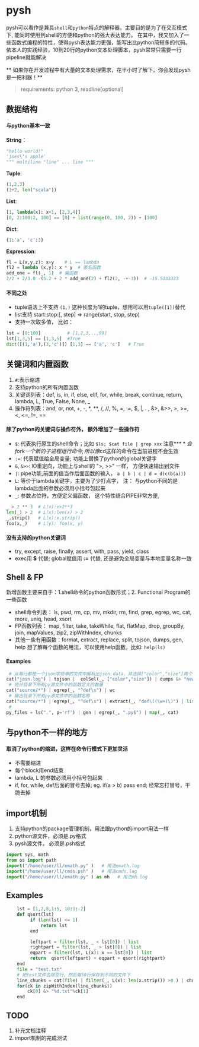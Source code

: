 # pysh

pysh可以看作是兼具`shell`和`python`特点的解释器。主要目的是为了在交互模式下, 能同时使用到shell的方便和python的强大表达能力。
在其中，我又加入了一些函数式编程的特性，使得pysh表达能力更强，能写出比python简短多的代码。 
依本人的实践经验，10到20行的python文本处理脚本，pysh常常只需要一行pipeline就能解决

** 如果你在开发过程中有大量的文本处理需求，花半小时了解下，你会发现pysh是一把利器！**

> requirements: python 3,  readline[optional]

## 数据结构

#### 与python基本一致

**String**： 
```python
"hello world!" 
'joes\'s apple' 
""" multiline "line" ... line """
```
**Tuple**:   
```python
(1,2,3) 
(1+2, len("scala"))
```
**List**:    
```python
[1, lambda(x): x+1, [2,3,4]] 
[0, 2:100:2, 100] == [0] + list(range(0, 100, 2)) + [100] 
```
**Dict**:
```python
{1:'a', 'c':3}
```
**Expression**:
```python
fl = L(x,y,z): x+y    # L == lambda
fl2 = lambda (x,y): x * y  # 匿名函数
add_one = fl(_, 1)  # 偏函数
2/2 + 2/3.0 -(5.2 + 2 * add_one(2) + fl2(2, -+-3))  # -15.5333333
```

#### 不同之处

- tuple语法上不支持 `(1,)` 这种长度为1的tuple，想用可以用`tuple([1])`替代
- list支持 start:stop:[, step] => range(start, stop, step)
- 支持一次取多值， 比如：
```python
lst = [0:100]          # [1,2,3,..,99]
lst[1,3,5] == [1,3,5]  #True
dict([(1,'a'),(3,'c')]) [1,3] == ['a', 'c']   # True
```


## 关键词和内置函数

1.  `#`:表示缩进
2.  支持python的所有内置函数
3.  关键词列表：def, is, in, if, else, elif, for, while, break, continue, return, lambda, L, True, False, None, _
4.  操作符列表：and, or, not, +, -, *, **, /, //, %, =, :=, $, |, . , &>, &>>, >, >=, <, <=, !=, ==  

#### 除了python的关键词与操作符外， 额外增加了一些操作符

- `$`: 代表执行原生的shell命令；比如 `$ls; $cat file | grep xxx`  注意**$** 会fork一个新的子进程运行命令; 所以像$cd这样的命令在当前进程不会生效
- `:=`: 代表赋值给全局变量; 功能上替换了python的global关键字
- `&`, `&>>`:  IO重定向，功能上与shell的 ">, >>" 一样， 方便快速输出到文件
- `|`: pipe功能,前面的值当作后面函数的输入， `a | b | c | d = d(c(b(a)))`
- `L`: 等价于lambda关键字，主要为了少打点字， 注： 与python不同的是lambda后面的参数必须用小括号包起来
- `_`: 参数占位符，方便定义偏函数， 这个特性结合PIPE非常方便, 

```python
_ > 2 ** 3  # L(x):x>2**3
len(_) > 2  # L(x):len(x) > 2
_.strip()   # L(x):x.strip()
foo(x,_)    # L(y): foo(x, y)
```

#### 没有支持的python关键词

- try, except, raise, finally, assert, with, pass, yield, class
- exec用 **$** 代替; global赋值用 **:=** 代替, 还是避免全局变量与本地变量名称一致


## Shell & FP

新增函数主要来自于：1.shell命令的python函数形式；2. Functional Program的一些函数

- shell命令列表： ls, pwd, rm, cp, mv, mkdir, rm, find, grep, egrep, wc, cat, more, uniq, head, xsort
- FP函数列表： map, filter, take, takeWhile, flat, flatMap, drop, groupBy, join, mapValues, zip2, zipWithIndex, chunks
- 其他一些有用函数：format, extract, replace, split, tojson, dumps, gen, help
想了解每个函数的用法，可以使用help函数，比如: `help(ls)`

#### Examples

```python
 # 从每行都是一个json字符串的文件中解析出json data，并选择["color","size"]两个字段，重新写入新的文件
cat("josn.log") | tojson |  colSel(_, ["color","size"]) | dumps &> "new_json.log"
 # 统计目录下所有py源文件中的函数定义的数量
cat("source/*") | egrep(_, "^def\s") | wc 
 # 输出目录下所有py源文件中的函数名称
cat("source/*") | egrep(_, "^def\s") | extract(_, "def\((\w+)\)") | list
 # 
py_files = ls(".", p='rf') | gen | egrep(_, ".py$") | map(_, cat) 
```

## 与python不一样的地方

#### 取消了python的缩进，这样在命令行模式下更加灵活

- 不需要缩进
- 每个block用end结束
- lambda, L 的参数必须用小括号包起来
- if, for, while, def后面的冒号去掉;  eg. if(a > b) pass end;  经常忘打冒号，干脆去掉 

## import机制

1.  支持python的package管理机制，用法跟python的import用法一样
2.  python源文件，必须是.py格式
3.  pysh源文件， 必须是.psh格式

```python
import sys, math
from os import path
import("/home/user/ll/emath.py" )   # 用法emath.log  
import("/home/user/ll/cmds.psh" )   # 用法cmds.log  
import("/home/user/ll/emath.py" ) as mh   # 用法mh.log  
```

## Examples

```python
    lst = [1,2,8,1:5, 10:1:-2]
    def qsort(lst)
         if (len(lst) <= 1)
             return lst
         end

         leftpart = filter(lst, _ < lst[0]) | list
         rightpart = filter(lst, _ > lst[0]) | list
         eqpart = filter(lst, L(x): x == lst[0]) | list
         return  qsort(leftpart) + eqpart + qsort(rightpart)
    end
    file = "test.txt"
	# 把test文件去除空行，然后每50行保存到不同的文件下
    line_chunks = cat(file) | filter(_, L(x): len(x.strip()) >0 ) | chunks(_, 50)
    for(ck in zipWithIndex(line_chunks))
        ck[0] &> "%d.txt"%ck[1]
    end
```

## TODO
1. 补充文档注释
2. import机制的完成测试

